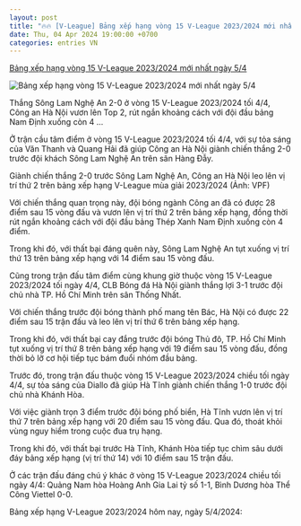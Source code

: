 ```yaml
---
layout: post
title: "🔥🔥 [V-League] Bảng xếp hạng vòng 15 V-League 2023/2024 mới nhất ngày 5/4"
date: Thu, 04 Apr 2024 19:00:00 +0700
categories: entries VN
---
```

[Bảng xếp hạng vòng 15 V-League 2023/2024 mới nhất ngày 5/4](https://congthuong.vn/bang-xep-hang-vong-15-v-league-20232024-ngay-54-cong-an-ha-noi-ap-sat-nam-dinh-tphcm-gay-thay-vong-312932.html)

![Bảng xếp hạng vòng 15 V-League 2023/2024 mới nhất ngày 5/4](https://congthuong-cdn.mastercms.vn/stores/news_dataimages/2024/042024/05/08/in_social/4-4-slna2023-24-0920240405082723.jpg?randTime=1712327556)

Thắng Sông Lam Nghệ An 2-0 ở vòng 15 V-League 2023/2024 tối 4/4, Công an Hà Nội vươn lên Top 2, rút ngắn khoảng cách với đội đầu bảng Nam Định xuống còn 4 ...

Ở trận cầu tâm điểm ở vòng 15 V-League 2023/2024 tối 4/4, với sự tỏa sáng của Văn Thanh và Quang Hải đã giúp Công an Hà Nội giành chiến thắng 2-0 trước đội khách Sông Lam Nghệ An trên sân Hàng Đẫy.

Giành chiến thắng 2-0 trước Sông Lam Nghệ An, Công an Hà Nội leo lên vị trí thứ 2 trên bảng xếp hạng V-League mùa giải 2023/2024 (Ảnh: VPF)

Với chiến thắng quan trọng này, đội bóng ngành Công an đã có được 28 điểm sau 15 vòng đấu và vươn lên vị trí thứ 2 trên bảng xếp hạng, đồng thời rút ngắn khoảng cách với đội đầu bảng Thép Xanh Nam Định xuống còn 4 điểm.

Trong khi đó, với thất bại đáng quên này, Sông Lam Nghệ An tụt xuống vị trí thứ 13 trên bảng xếp hạng với 14 điểm sau 15 vòng đấu.

Cũng trong trận đấu tâm điểm cùng khung giờ thuộc vòng 15 V-League 2023/2024 tối ngày 4/4, CLB Bóng đá Hà Nội giành thắng lợi 3-1 trước đội chủ nhà TP. Hồ Chí Minh trên sân Thống Nhất.

Với chiến thắng trước đội bóng thành phố mang tên Bác, Hà Nội có được 22 điểm sau 15 trận đấu và leo lên vị trí thứ 6 trên bảng xếp hạng.

Trong khi đó, với thất bại cay đắng trước đội bóng Thủ đô, TP. Hồ Chí Minh tụt xuống vị trí thứ 8 trên bảng xếp hạng với 19 điểm sau 15 vòng đấu, đồng thời bỏ lỡ cơ hội tiếp tục bám đuổi nhóm đầu bảng.

Trước đó, trong trận đấu thuộc vòng 15 V-League 2023/2024 chiều tối ngày 4/4, sự tỏa sáng của Diallo đã giúp Hà Tĩnh giành chiến thắng 1-0 trước đội chủ nhà Khánh Hòa.

Với việc giành trọn 3 điểm trước đội bóng phố biển, Hà Tĩnh vươn lên vị trí thứ 7 trên bảng xếp hạng với 20 điểm sau 15 vòng đấu. Qua đó, thoát khỏi vùng nguy hiểm trong cuộc đua trụ hạng.

Trong khi đó, với thất bại trước Hà Tĩnh, Khánh Hòa tiếp tục chìm sâu dưới đáy bảng xếp hạng (vị trí thứ 14) với 10 điểm sau 15 trận đấu.

Ở các trận đấu đáng chú ý khác ở vòng 15 V-League 2023/2024 chiều tối ngày 4/4: Quảng Nam hòa Hoàng Anh Gia Lai tỷ số 1-1, Bình Dương hòa Thể Công Viettel 0-0.

Bảng xếp hạng V-League 2023/2024 hôm nay, ngày 5/4/2024:

